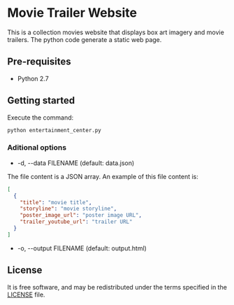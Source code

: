 # Movie Trailer Website
This is a collection movies website that displays box art imagery and movie trailers. The python code generate a static web page.

## Pre-requisites
- Python 2.7

## Getting started
Execute the command:
```
python entertainment_center.py
```

### Aditional options
* -d, --data FILENAME (default: data.json)

The file content is a JSON array. An example of this file content is:
``` json
[
  {
    "title": "movie title",
    "storyline": "movie storyline",
    "poster_image_url": "poster image URL",
    "trailer_youtube_url": "trailer URL"
  }
]
```

* -o, --output FILENAME (default: output.html)

## License
It is free software, and may be redistributed under the terms specified in the [LICENSE](/LICENSE) file.
